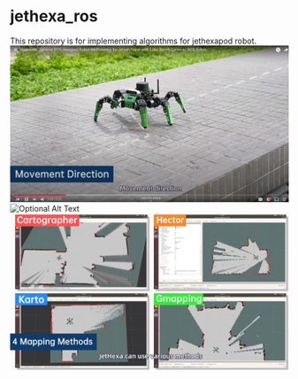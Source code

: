 # jethexa_ros
This repository is for implementing algorithms for jethexapod robot.
![Optional Alt Text](media/image.png)
![Optional Alt Text](media/image1.png)
![Optional Alt Text](media/image2.png)
